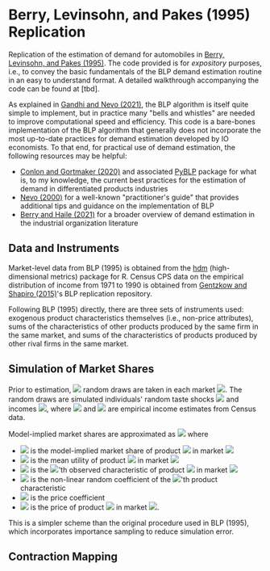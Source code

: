 # Berry, Levinsohn, and Pakes (1995) Replication

Replication of the estimation of demand for automobiles in [Berry, Levinsohn, and Pakes (1995)](https://www.econometricsociety.org/publications/econometrica/1995/07/01/automobile-prices-market-equilibrium). The code provided is for *expository* purposes, i.e., to convey the basic fundamentals of the BLP demand estimation routine in an easy to understand format. A detailed walkthrough accompanying the code can be found at [tbd].

As explained in [Gandhi and Nevo (2021)](https://www.nber.org/papers/w29257), the BLP algorithm is itself quite simple to implement, but in practice many "bells and whistles" are needed to improve computational speed and efficiency. This code is a bare-bones implementation of the BLP algorithm that generally does not incorporate the most up-to-date practices for demand estimation developed by IO economists. To that end, for practical use of demand estimation, the following resources may be helpful:
* [Conlon and Gortmaker (2020)](https://chrisconlon.github.io/site/pyblp.pdf) and associated [PyBLP](https://pyblp.readthedocs.io/en/stable/index.html) package for what is, to my knowledge, the current best practices for the estimation of demand in differentiated products industries
* [Nevo (2000)](https://onlinelibrary.wiley.com/doi/10.1111/j.1430-9134.2000.00513.x) for a well-known "practitioner's guide" that provides additional tips and guidance on the implementation of BLP
* [Berry and Haile (2021)](http://www.econ.yale.edu/~pah29/Foundations.pdf) for a broader overview of demand estimation in the industrial organization literature

## Data and Instruments

Market-level data from BLP (1995) is obtained from the [hdm](https://cran.r-project.org/web/packages/hdm/index.html) (high-dimensional metrics) package for R. Census CPS data on the empirical distribution of income from 1971 to 1990 is obtained from [Gentzkow and Shapiro (2015)](https://web.stanford.edu/~gentzkow/research/)'s BLP replication repository.

Following BLP (1995) directly, there are three sets of instruments used: exogenous product characteristics themselves (i.e., non-price attributes), sums of the characteristics of other products produced by the same firm in the same market, and sums of the characteristics of products produced by other rival firms in the same market.

## Simulation of Market Shares

Prior to estimation, <img src="https://render.githubusercontent.com/render/math?math=R"> random draws are taken in each market <img src="https://render.githubusercontent.com/render/math?math=t = 1, \dots, T">. The random draws are simulated individuals' random taste shocks <img src="https://render.githubusercontent.com/render/math?math=\{\nu_{it}\}_{i=1}^R \sim N(0, 1)"> and incomes <img src="https://render.githubusercontent.com/render/math?math=\{\log(y_{it})\}_{i=1}^R \sim N(\mu_{dt}, \sigma_{dt}^2)">, where <img src="https://render.githubusercontent.com/render/math?math=\mu_{dt}"> and  <img src="https://render.githubusercontent.com/render/math?math=\sigma_{dt}^2"> are empirical income estimates from Census data. 

Model-implied market shares are approximated as <img src="https://render.githubusercontent.com/render/math?math=\sigma_{jt} = \frac{1}{R} \sum_{i = 1}^R \frac{\exp(\delta_{jt} %2b \sum_{l} x_{jt}^{(l)} \beta_{\nu}^{(l)} \nu_i^{(l)} - \alpha p_{jt} / y_i)}{1 %2b \sum_{k = 1}^{J_t} \exp(\delta_{kt} %2b \sum_{l} x_{kt}^{(l)} \beta_{\nu}^{(l)} \nu_i^{(l)} - \alpha p_{kt} / y_i)}"> where 
* <img src="https://render.githubusercontent.com/render/math?math=\sigma_{jt}"> is the model-implied market share of product <img src="https://render.githubusercontent.com/render/math?math=j"> in market <img src="https://render.githubusercontent.com/render/math?math=t">
* <img src="https://render.githubusercontent.com/render/math?math=\delta_{jt}"> is the mean utility of product <img src="https://render.githubusercontent.com/render/math?math=j"> in market <img src="https://render.githubusercontent.com/render/math?math=t"> 
* <img src="https://render.githubusercontent.com/render/math?math=x_{jt}^{(l)}"> is the <img src="https://render.githubusercontent.com/render/math?math=l">'th observed characteristic of product <img src="https://render.githubusercontent.com/render/math?math=j"> in market <img src="https://render.githubusercontent.com/render/math?math=t"> 
* <img src="https://render.githubusercontent.com/render/math?math=\beta_\nu^{(l)}"> is the non-linear random coefficient of the <img src="https://render.githubusercontent.com/render/math?math=l">'th product characteristic
* <img src="https://render.githubusercontent.com/render/math?math=\alpha"> is the price coefficient
* <img src="https://render.githubusercontent.com/render/math?math=p_{jt}"> is the price of product <img src="https://render.githubusercontent.com/render/math?math=j"> in market <img src="https://render.githubusercontent.com/render/math?math=t">.

This is a simpler scheme than the original procedure used in BLP (1995), which incorporates importance sampling to reduce simulation error.

## Contraction Mapping

